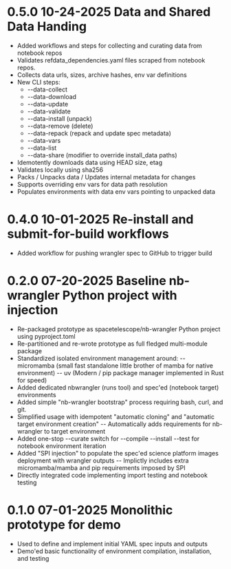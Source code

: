 # 0.5.0  10-24-2025  Data and Shared Data Handing

- Added workflows and steps for collecting and curating data from notebook repos
- Validates refdata_dependencies.yaml files scraped from notebook repos.
- Collects data urls, sizes, archive hashes, env var definitions
- New CLI steps:
    - --data-collect
    - --data-download
    - --data-update
    - --data-validate
    - --data-install (unpack)
    - --data-remove  (delete)
    - --data-repack  (repack and update spec metadata)
    - --data-vars
    - --data-list
    - --data-share   (modifier to override install_data paths)
- Idemotently downloads data using HEAD size, etag
- Validates locally using sha256
- Packs / Unpacks data / Updates internal metadata for changes
- Supports overriding env vars for data path resolution
- Populates environments with data env vars pointing to unpacked data

# 0.4.0  10-01-2025  Re-install and submit-for-build workflows

- Added workflow for pushing wrangler spec to GitHub to trigger build

# 0.2.0  07-20-2025  Baseline nb-wrangler Python project with injection

- Re-packaged prototype as spacetelescope/nb-wrangler Python project using pyproject.toml
- Re-partitioned and re-wrote prototype as full fledged multi-module package
- Standardized isolated environment management around:
-- micromamba (small fast standalone little brother of mamba for native environment)
-- uv (Modern / pip package manager implemented in Rust for speed)
- Added dedicated nbwrangler (runs tool) and spec'ed (notebook target) environments
- Added simple "nb-wrangler bootstrap" process requiring bash, curl, and git.
- Simplified usage with idempotent "automatic cloning" and "automatic target environment creation"
-- Automatically adds requirements for nb-wrangler to target environment
- Added one-stop --curate switch for --compile --install --test for notebook environment iteration
- Added "SPI injection" to populate the spec'ed science platform images deployment with wrangler outputs
-- Implictly includes extra micromamba/mamba and pip requirements imposed by SPI
- Directly integrated code implementing import testing and notebook testing

# 0.1.0  07-01-2025 Monolithic prototype for demo

- Used to define and implement initial YAML spec inputs and outputs
- Demo'ed basic functionality of environment compilation, installation, and testing